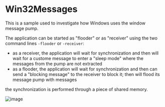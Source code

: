 # Win32Messages

This is a sample used to investigate how Windows uses the window message pump.

The application can be started as "flooder" or as "receiver" using the two command lines `-flooder` or `-receiver`:

- as a receiver, the application will wait for synchronization and then will wait for a custome message to enter a "sleep mode" where the messages from the pump are not extracted
- as a flooder, the application will wait for synchronization and then can send a "blocking message" to the receiver to block it; then will flood its message pump with messages

the synchronization is performed through a piece of shared memory.

![image](https://user-images.githubusercontent.com/7286466/183281818-7a24faba-e414-4fcc-bd70-d3c9377279b9.png)

